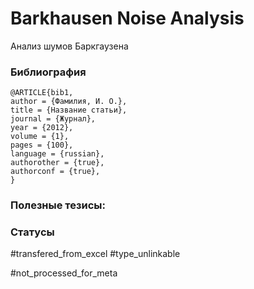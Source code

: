 # Barkhausen Noise Analysis

Анализ шумов Баркгаузена

### Библиография
```
@ARTICLE{bib1,
author = {Фамилия, И. О.},
title = {Название статьи},
journal = {Журнал},
year = {2012},
volume = {1},
pages = {100},
language = {russian},
authorother = {true},
authorconf = {true},
}
```

### Полезные тезисы:


### Статусы
#transfered_from_excel 
#type_unlinkable 

#not_processed_for_meta